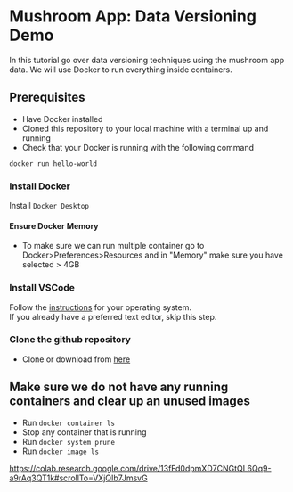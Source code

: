 # Mushroom App: Data Versioning Demo

In this tutorial go over data versioning techniques using the mushroom app data. We will use Docker to run everything inside containers.

## Prerequisites
* Have Docker installed
* Cloned this repository to your local machine with a terminal up and running
* Check that your Docker is running with the following command

`docker run hello-world`

### Install Docker 
Install `Docker Desktop`

#### Ensure Docker Memory
- To make sure we can run multiple container go to Docker>Preferences>Resources and in "Memory" make sure you have selected > 4GB

### Install VSCode  
Follow the [instructions](https://code.visualstudio.com/download) for your operating system.  
If you already have a preferred text editor, skip this step.  

### Clone the github repository
- Clone or download from [here](https://github.com/dlops-io/data-versioning)


## Make sure we do not have any running containers and clear up an unused images
* Run `docker container ls`
* Stop any container that is running
* Run `docker system prune`
* Run `docker image ls`


https://colab.research.google.com/drive/13fFd0dpmXD7CNGtQL6Qq9-a9rAq3QT1k#scrollTo=VXjQIb7JmsvG
